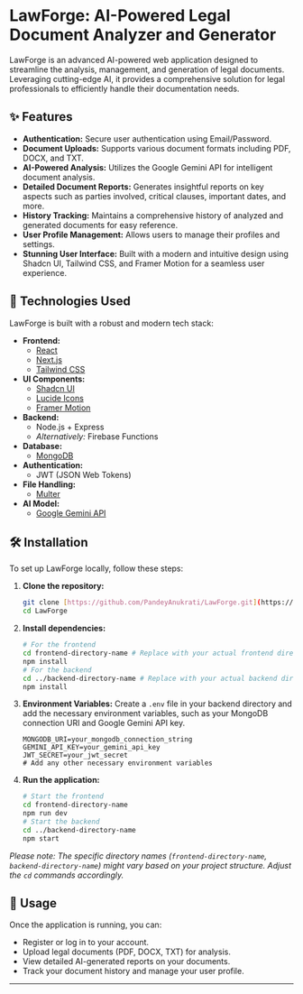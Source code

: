 # LawForge: AI-Powered Legal Document Analyzer and Generator

LawForge is an advanced AI-powered web application designed to streamline the analysis, management, and generation of legal documents. Leveraging cutting-edge AI, it provides a comprehensive solution for legal professionals to efficiently handle their documentation needs.

## ✨ Features

* **Authentication:** Secure user authentication using Email/Password.
* **Document Uploads:** Supports various document formats including PDF, DOCX, and TXT.
* **AI-Powered Analysis:** Utilizes the Google Gemini API for intelligent document analysis.
* **Detailed Document Reports:** Generates insightful reports on key aspects such as parties involved, critical clauses, important dates, and more.
* **History Tracking:** Maintains a comprehensive history of analyzed and generated documents for easy reference.
* **User Profile Management:** Allows users to manage their profiles and settings.
* **Stunning User Interface:** Built with a modern and intuitive design using Shadcn UI, Tailwind CSS, and Framer Motion for a seamless user experience.

## 🚀 Technologies Used

LawForge is built with a robust and modern tech stack:

* **Frontend:**
    * [React](https://react.dev/)
    * [Next.js](https://nextjs.org/)
    * [Tailwind CSS](https://tailwindcss.com/)
* **UI Components:**
    * [Shadcn UI](https://ui.shadcn.com/)
    * [Lucide Icons](https://lucide.dev/)
    * [Framer Motion](https://www.framer.com/motion/)
* **Backend:**
    * Node.js + Express
    * *Alternatively:* Firebase Functions
* **Database:**
    * [MongoDB](https://www.mongodb.com/)
* **Authentication:**
    * JWT (JSON Web Tokens)
* **File Handling:**
    * [Multer](https://www.npmjs.com/package/multer)
* **AI Model:**
    * [Google Gemini API](https://ai.google.dev/models/gemini)

## 🛠️ Installation

To set up LawForge locally, follow these steps:

1.  **Clone the repository:**
    ```bash
    git clone [https://github.com/PandeyAnukrati/LawForge.git](https://github.com/PandeyAnukrati/LawForge.git)
    cd LawForge
    ```
2.  **Install dependencies:**
    ```bash
    # For the frontend
    cd frontend-directory-name # Replace with your actual frontend directory name
    npm install
    # For the backend
    cd ../backend-directory-name # Replace with your actual backend directory name
    npm install
    ```
3.  **Environment Variables:**
    Create a `.env` file in your backend directory and add the necessary environment variables, such as your MongoDB connection URI and Google Gemini API key.
    ```
    MONGODB_URI=your_mongodb_connection_string
    GEMINI_API_KEY=your_gemini_api_key
    JWT_SECRET=your_jwt_secret
    # Add any other necessary environment variables
    ```
4.  **Run the application:**
    ```bash
    # Start the frontend
    cd frontend-directory-name
    npm run dev
    # Start the backend
    cd ../backend-directory-name
    npm start
    ```

*Please note: The specific directory names (`frontend-directory-name`, `backend-directory-name`) might vary based on your project structure. Adjust the `cd` commands accordingly.*

## 🚀 Usage

Once the application is running, you can:

* Register or log in to your account.
* Upload legal documents (PDF, DOCX, TXT) for analysis.
* View detailed AI-generated reports on your documents.
* Track your document history and manage your user profile.

---

